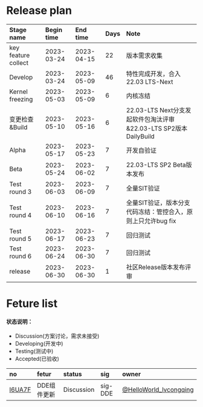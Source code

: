 # Release plan
|Stage name|Begin time|End time|Days|Note|
|:----------|:---------|:-------|:---------|:-------|
|key feature collect|2023-03-24|2023-04-15|22|版本需求收集|
|Develop|2023-03-24|2023-05-09|46|特性完成开发，合入22.03 LTS-Next|
|Kernel freezing|2023-05-03|2023-05-09|6|内核冻结|
|变更检查&Build|2023-05-10|2023-05-16|6|22.03-LTS Next分支发起软件包淘汰评审&22.03-LTS SP2版本DailyBuild|
|Alpha|2023-05-17|2023-05-23|7|开发自验证|
|Beta|2023-05-24|2023-06-02|7|22.03-LTS SP2 Beta版本发布|
|Test round 3|2023-06-03|2023-06-09|7|全量SIT验证|
|Test round 4|2023-06-10|2023-06-16|7|全量SIT验证，版本分支代码冻结：管控合入，原则上只允许bug fix|
|Test round 5|2023-06-17|2023-06-23|7|回归测试|
|Test round 6|2023-06-24|2023-06-30|7|回归测试|
|release|2023-06-30|2023-06-30|1|社区Release版本发布评审|

# Feture list
#### 状态说明：
- Discussion(方案讨论，需求未接受)
- Developing(开发中)
- Testing(测试中)
- Accepted(已验收)

|no|fetur|status|sig|owner|
|:----|:---|:---|:--|:----|
|[I6UA7F](https://gitee.com/openeuler/release-management/issues/I6UA7F)|DDE组件更新|Discussion|sig-DDE|[@HelloWorld_lvcongqing](https://gitee.com/HelloWorld_lvcongqing/)|

